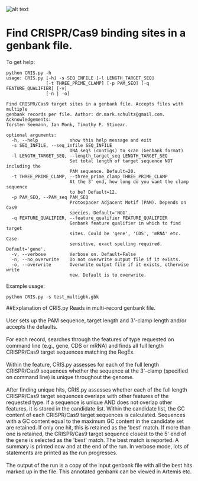 ![alt text][logo]

[logo]: http://i1.wp.com/www.artofthecell.com/wp-content/uploads/2014/06/Art-of-the-Cell-CRISPR-Cas9-in-Complex-with-Guide-RNA-and-target-DNA.jpg "CRISPR/Cas9"


# Find CRISPR/Cas9 binding sites in a genbank file. 
To get help:
```
python CRIS.py -h
usage: CRIS.py [-h] -s SEQ_INFILE [-l LENGTH_TARGET_SEQ]
               [-t THREE_PRIME_CLAMP] [-p PAM_SEQ] [-q FEATURE_QUALIFIER] [-v]
               [-n | -o]

Find CRISPR/Cas9 target sites in a genbank file. Accepts files with multiple
genbank records per file. Author: dr.mark.schultz@gmail.com. Acknowledgements:
Torsten Seemann, Ian Monk, Timothy P. Stinear.

optional arguments:
  -h, --help            show this help message and exit
  -s SEQ_INFILE, --seq_infile SEQ_INFILE
                        DNA seqs (contigs) to scan (Genbank format)
  -l LENGTH_TARGET_SEQ, --length_target_seq LENGTH_TARGET_SEQ
                        Set total length of target sequence NOT including the
                        PAM sequence. Default=20.
  -t THREE_PRIME_CLAMP, --three_prime_clamp THREE_PRIME_CLAMP
                        At the 3' end, how long do you want the clamp sequence
                        to be? Default=12.
  -p PAM_SEQ, --PAM_seq PAM_SEQ
                        Protospacer Adjacent Motif (PAM). Depends on Cas9
                        species. Default='NGG'.
  -q FEATURE_QUALIFIER, --feature_qualifier FEATURE_QUALIFIER
                        Genbank feature qualifier in which to find target
                        sites. Could be 'gene', 'CDS', 'mRNA' etc. Case-
                        sensitive, exact spelling required. Default='gene'.
  -v, --verbose         Verbose on. Default=False
  -n, --no_overwrite    Do not overwrite output file if it exists.
  -o, --overwrite       Overwrite output file if it exists, otherwise write
                        new. Default is to overwrite.
```

Example usage:
```
python CRIS.py -s test_multigbk.gbk
```

##Explanation of CRIS.py
Reads in multi-record genbank file. <br><br>
User sets up the PAM sequence, target length and 3'-clamp length and/or accepts the defaults. <br><br>
For each record, searches through the features of type requested on command line (e.g., gene, CDS or mRNA) and finds all full length CRISPR/Cas9 target sequences matching the RegEx.<br><br>
Within the feature, CRIS.py assesses for each of the full length CRISPR/Cas9 sequences whether the sequence at the 3'-clamp (specified on command line) is unique throughout the genome.<br><br>
After finding unique hits, CRIS.py assesses whether each of the full length CRISPR/Cas9 target sequences overlaps with other features of the requested type.  If a sequence is unique AND does not overlap other features, it is stored in the candidate list.  Within the candidate list, the GC content of each CRISPR/Cas9 target sequences is calculated.  Sequences with a GC content equal to the maximum GC content in the candidate set are retained.  If only one hit, this is retained as the 'best' match.  If more than one is retained, the CRISPR/Cas9 target sequence closest to the 5' end of the gene is selected as the 'best' match.  The best match is reported.  A summary is printed now and at the end of the run.  In verbose mode, lots of statements are printed as the run progresses.  <br><br>
The output of the run is a copy of the input genbank file with all the best hits marked up in the file.  This annotated genbank can be viewed in Artemis etc.  
